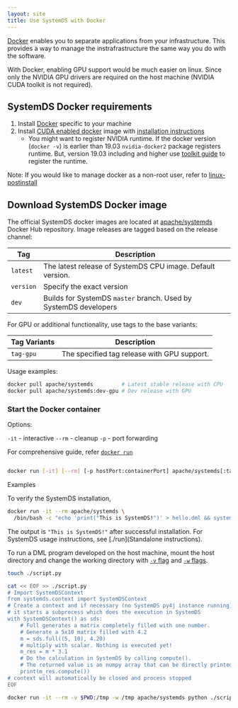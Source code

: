 ```yaml
---
layout: site
title: Use SystemDS with Docker
---
```

<!--
{% comment %}
Licensed to the Apache Software Foundation (ASF) under one or more
contributor license agreements.  See the NOTICE file distributed with
this work for additional information regarding copyright ownership.
The ASF licenses this file to you under the Apache License, Version 2.0
(the "License"); you may not use this file except in compliance with
the License.  You may obtain a copy of the License at

http://www.apache.org/licenses/LICENSE-2.0

Unless required by applicable law or agreed to in writing, software
distributed under the License is distributed on an "AS IS" BASIS,
WITHOUT WARRANTIES OR CONDITIONS OF ANY KIND, either express or implied.
See the License for the specific language governing permissions and
limitations under the License.
{% endcomment %}
-->


[Docker](https://docs.docker.com/get-docker/) enables you to separate applications from
your infrastructure. This provides a way to manage the instrafrastructure the same way
you do with the software.

With Docker, enabling GPU support would be much easier on linux. Since only the NVIDIA
GPU drivers are required on the host machine (NVIDIA CUDA toolkit is not required).

## SystemDS Docker requirements

1. Install [Docker](https://docs.docker.com/get-docker/) specific to your machine
2. Install [CUDA enabled docker](https://github.com/NVIDIA/nvidia-docker) image with
   [installation instructions](https://docs.nvidia.com/datacenter/cloud-native/container-toolkit/install-guide.html#installation-guide)
    - You might want to register NVIDIA runtime. If the docker version (`docker -v`) is earlier than
      19.03 `nvidia-docker2` package registers runtime. But, version 19.03 including and higher
      use [toolkit guide](https://docs.nvidia.com/datacenter/cloud-native/container-toolkit/user-guide.html)
      to register the runtime.


Note: If you would like to manage docker as a non-root user, refer to
[linux-postinstall](https://docs.docker.com/engine/install/linux-postinstall/)

## Download SystemDS Docker image

The official SystemDS docker images are located at [apache/systemds](https://hub.docker.com/r/apache/systemds)
Docker Hub repository. Image releases are tagged based on the release channel:

| Tag | Description |
| --- | --- |
| `latest` | The latest release of SystemDS CPU image. Default version. |
| `version` | Specify the exact version |
| `dev` | Builds for SystemDS `master` branch. Used by SystemDS developers |

For GPU or additional functionality, use tags to the base variants:

| Tag Variants | Description |
| --- | --- |
| `tag-gpu` | The specified tag release with GPU support. |

Usage examples:

```sh
docker pull apache/systemds         # Latest stable release with CPU
docker pull apache/systemds:dev-gpu # Dev release with GPU
```

### Start the Docker container


Options:

`-it` - interactive
`--rm` - cleanup
`-p` - port forwarding

For comprehensive guide, refer [`docker run`](https://docs.docker.com/engine/reference/run/)

```sh

docker run [-it] [--rm] [-p hostPort:containerPort] apache/systemds[:tag} [command]
```

Examples

To verify the SystemDS installation,

```sh
docker run -it --rm apache/systemds \
  /bin/bash -c "echo 'print("This is SystemDS!")' > hello.dml && systemds hello.dml"
```

The output is `"This is SystemDS!"` after successful installation.
For SystemDS usage instructions, see [./run](Standalone instructions).

To run a DML program developed on the host machine, mount the host directory and change the
working directory with [`-v` flag](https://docs.docker.com/engine/reference/run/#volume-shared-filesystems)
and [`-w` flags](https://docs.docker.com/engine/reference/run/#workdir).


```sh
touch ./script.py

cat << EOF >> ./script.py
# Import SystemDSContext
from systemds.context import SystemDSContext
# Create a context and if necessary (no SystemDS py4j instance running)
# it starts a subprocess which does the execution in SystemDS
with SystemDSContext() as sds:
    # Full generates a matrix completely filled with one number.
    # Generate a 5x10 matrix filled with 4.2
    m = sds.full((5, 10), 4.20)
    # multiply with scalar. Nothing is executed yet!
    m_res = m * 3.1
    # Do the calculation in SystemDS by calling compute().
    # The returned value is an numpy array that can be directly printed.
    print(m_res.compute())
# context will automatically be closed and process stopped
EOF

docker run -it --rm -v $PWD:/tmp -w /tmp apache/systemds python ./script.py
```
